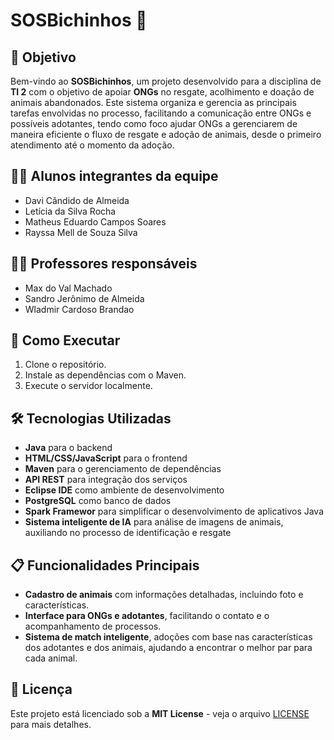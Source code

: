 # SOSBichinhos 🐾

## 🎯 Objetivo
Bem-vindo ao **SOSBichinhos**, um projeto desenvolvido para a disciplina de **TI 2** com o objetivo de apoiar **ONGs** no resgate, acolhimento e doação de animais abandonados. Este sistema organiza e gerencia as principais tarefas envolvidas no processo, facilitando a comunicação entre ONGs e possíveis adotantes, tendo como foco ajudar ONGs a gerenciarem de maneira eficiente o fluxo de resgate e adoção de animais, desde o primeiro atendimento até o momento da adoção.

## 👨‍🎓 Alunos integrantes da equipe

* Davi Cândido de Almeida
* Letícia da Silva Rocha
* Matheus Eduardo Campos Soares
* Rayssa Mell de Souza Silva

## 👩‍🏫 Professores responsáveis

* Max do Val Machado
* Sandro Jerônimo de Almeida
* Wladmir Cardoso Brandao

## 🚀 Como Executar

1. Clone o repositório.
2. Instale as dependências com o Maven.
3. Execute o servidor localmente.

## 🛠️ Tecnologias Utilizadas
- **Java** para o backend
- **HTML/CSS/JavaScript** para o frontend
- **Maven** para o gerenciamento de dependências
- **API REST** para integração dos serviços
- **Eclipse IDE** como ambiente de desenvolvimento
- **PostgreSQL** como banco de dados
- **Spark Framewor** para simplificar o desenvolvimento de aplicativos Java
- **Sistema inteligente de IA** para análise de imagens de animais, auxiliando no processo de identificação e resgate

## 📋 Funcionalidades Principais
- **Cadastro de animais** com informações detalhadas, incluindo foto e características.
- **Interface para ONGs e adotantes**, facilitando o contato e o acompanhamento de processos.
- **Sistema de match inteligente**, adoções com base nas características dos adotantes e dos animais, ajudando a encontrar o melhor par para cada animal.

## 📄 Licença
Este projeto está licenciado sob a **MIT License** - veja o arquivo [LICENSE](LICENSE) para mais detalhes.
